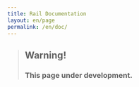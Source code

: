 ```yaml
---
title: Rail Documentation
layout: en/page
permalink: /en/doc/
---
```


> ## **Warning!**
> ### This page under development.

